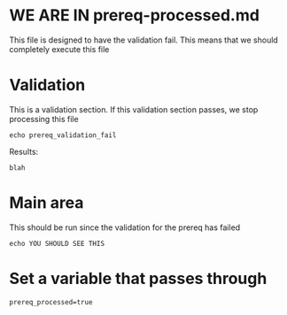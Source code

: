 # WE ARE IN prereq-processed.md

This file is designed to have the validation fail.  This means that we should completely execute this file

# Validation

This is a validation section.  If this validation section passes, we stop processing this file

```
echo prereq_validation_fail
```

Results:

```
blah
```

# Main area

This should be run since the validation for the prereq has failed

```
echo YOU SHOULD SEE THIS
```

# Set a variable that passes through

```
prereq_processed=true
```
